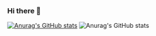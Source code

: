 ### Hi there 👋

<!--
**abhijeet141/abhijeet141** is a ✨ _special_ ✨ repository because its `README.md` (this file) appears on your GitHub profile.

Here are some ideas to get you started:

- 🔭 I’m currently working on ...
- 🌱 I’m currently learning ...
- 👯 I’m looking to collaborate on ...
- 🤔 I’m looking for help with ...
- 💬 Ask me about ...
- 📫 How to reach me: ...
- 😄 Pronouns: ...
- ⚡ Fun fact: ...
-->

[![Anurag's GitHub stats](https://github-readme-stats.vercel.app/api?username=abhijeet141)](https://github.com/anuraghazra/github-readme-stats)
![Anurag's GitHub stats](https://github-readme-stats.vercel.app/api?username=abhijeet141&show_icons=true)
